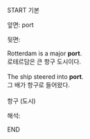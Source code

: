 START
기본

앞면:
port


뒷면:
<div>Rotterdam is a major <strong>port</strong>. </div><div><div>로테르담은 큰 항구 도시이다.</div></div><div><br></div><div><div>The ship steered into <strong>port</strong>. </div><div><div>그 배가 항구로 들어왔다.</div></div></div><div><br></div><div>항구 (도시)</div>


해석:
<!--ID: 1746614454465-->
END